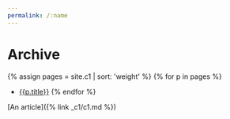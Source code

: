 ```yaml
---
permalink: /:name
---
```


# Archive

{% assign pages = site.c1 | sort: 'weight' %}
{% for p in pages %}
* [{{p.title}}]({{p.url}})
{% endfor %}

[An article]({% link _c1/c1.md %})
